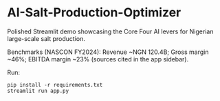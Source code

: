 # AI-Salt-Production-Optimizer

Polished Streamlit demo showcasing the Core Four AI levers for Nigerian large-scale salt production.

Benchmarks (NASCON FY2024): Revenue ~NGN 120.4B; Gross margin ~46%; EBITDA margin ~23% (sources cited in the app sidebar).

Run:

```
pip install -r requirements.txt
streamlit run app.py
```
